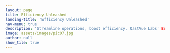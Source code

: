 ```yaml
---
layout: page
title: Efficiency Unleashed
landing-title: 'Efficiency Unleashed'
nav-menu: true
description: 'Streamline operations, boost efficiency. QastVue Labs' Business Process Improvement & Automation Consulting delivers tailored solutions that save time and accelerate growth.'
image: assets/images/pic07.jpg
author: null
show_tile: true
---
```

